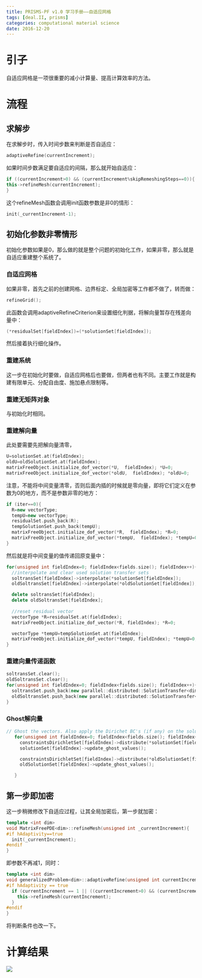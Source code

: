 ```yaml
---
title: PRISMS-PF v1.0 学习手册——自适应网格
tags: [deal.II, prisms]
categories: computational material science
date: 2016-12-20
---
```


# 引子
自适应网格是一项很重要的减小计算量、提高计算效率的方法。
# 流程
## 求解步
在求解步时，传入时间步数来判断是否自适应：
```cpp
adaptiveRefine(currentIncrement);
```
如果时间步数满足要自适应的间隔，那么就开始自适应：
```cpp
if ((currentIncrement>0) && (currentIncrement%skipRemeshingSteps==0)){
this->refineMesh(currentIncrement);
}
```
这个refineMesh函数会调用init函数参数是非0的情形：
```cpp
init(_currentIncrement-1);
```
## 初始化参数非零情形
初始化参数如果是0，那么做的就是整个问题的初始化工作，如果非零，那么就是自适应重建整个系统了。
### 自适应网格
如果非零，首先之前的创建网格、边界标定、全局加密等工作都不做了，转而做：
```cpp
refineGrid();
```
此函数会调用adaptiveRefineCriterion来设置细化判据，将解向量暂存在残差向量中：
```cpp
(*residualSet[fieldIndex])=(*solutionSet[fieldIndex]);
```
然后接着执行细化操作。
### 重建系统
这一步在初始化时要做，自适应网格后也要做，但两者也有不同。主要工作就是构建有限单元、分配自由度、施加悬点限制等。
### 重建无矩阵对象
与初始化时相同。
### 重建解向量
此处要需要先把解向量清零，
```cpp
U=solutionSet.at(fieldIndex); 
oldU=oldSolutionSet.at(fieldIndex); 
matrixFreeObject.initialize_dof_vector(*U,  fieldIndex); *U=0;
matrixFreeObject.initialize_dof_vector(*oldU,  fieldIndex); *oldU=0;
```
注意，不能将中间变量清零，否则后面内插的时候就是零向量，即将它们定义在参数为0的地方，而不是参数非零的地方：
```cpp
if (iter==0){
  R=new vectorType;
  tempU=new vectorType;
  residualSet.push_back(R); 
  tempSolutionSet.push_back(tempU);
  matrixFreeObject.initialize_dof_vector(*R,  fieldIndex); *R=0;
  matrixFreeObject.initialize_dof_vector(*tempU,  fieldIndex); *tempU=0;
}
```
然后就是将中间变量的值传递回原变量中：
```cpp
for(unsigned int fieldIndex=0; fieldIndex<fields.size(); fieldIndex++){
  //interpolate and clear used solution transfer sets
  soltransSet[fieldIndex]->interpolate(*solutionSet[fieldIndex]);
  oldSoltransSet[fieldIndex]->interpolate(*oldSolutionSet[fieldIndex]);

  delete soltransSet[fieldIndex];
  delete oldSoltransSet[fieldIndex];
  
  //reset residual vector
  vectorType *R=residualSet.at(fieldIndex);
  matrixFreeObject.initialize_dof_vector(*R, fieldIndex); *R=0;

  vectorType *tempU=tempSolutionSet.at(fieldIndex);
  matrixFreeObject.initialize_dof_vector(*tempU, fieldIndex); *tempU=0;
}
```
### 重建向量传递函数
```cpp
soltransSet.clear();
oldSoltransSet.clear();
for(unsigned int fieldIndex=0; fieldIndex<fields.size(); fieldIndex++){
  soltransSet.push_back(new parallel::distributed::SolutionTransfer<dim, vectorType>(*dofHandlersSet_nonconst[fieldIndex]));
  oldSoltransSet.push_back(new parallel::distributed::SolutionTransfer<dim, vectorType>(*dofHandlersSet_nonconst[fieldIndex]));
}
```
### Ghost解向量
```cpp
// Ghost the vectors. Also apply the Dirichet BC's (if any) on the solution vectors 
   for(unsigned int fieldIndex=0; fieldIndex<fields.size(); fieldIndex++){
     constraintsDirichletSet[fieldIndex]->distribute(*solutionSet[fieldIndex]);
     solutionSet[fieldIndex]->update_ghost_values();

     constraintsDirichletSet[fieldIndex]->distribute(*oldSolutionSet[fieldIndex]);
     oldSolutionSet[fieldIndex]->update_ghost_values();

   }
```
## 第一步即加密
这一步稍微修改下自适应过程，让其全局加密后，第一步就加密：
```cpp
template <int dim>
void MatrixFreePDE<dim>::refineMesh(unsigned int _currentIncrement){
#if hAdaptivity==true 
  init(_currentIncrement);
#endif
}
```
即参数不再减1，同时：
```cpp
template <int dim>
void generalizedProblem<dim>::adaptiveRefine(unsigned int currentIncrement){
#if hAdaptivity == true
  if (currentIncrement == 1 || ((currentIncrement>0) && (currentIncrement%skipRemeshingSteps==0))){
    this->refineMesh(currentIncrement);
  }
#endif
}
```
将判断条件也改一下。

# 计算结果
![](https://ws1.sinaimg.cn/large/0072Lfvtly1fvji2w5oh7g30hs0f2e81.gif)
